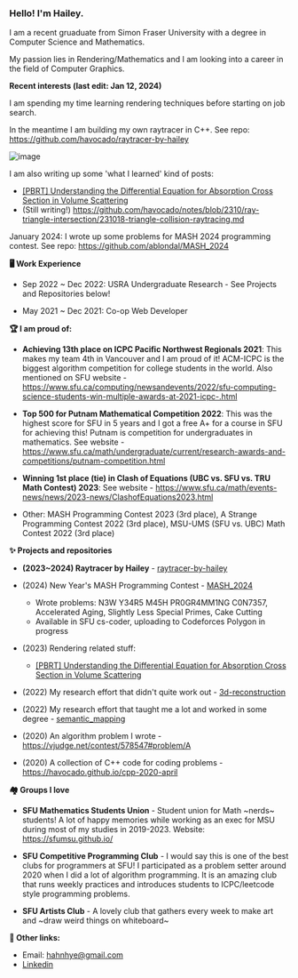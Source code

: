 ### Hello! I'm Hailey. 

I am a recent gruaduate from Simon Fraser University with a degree in Computer Science and Mathematics.

My passion lies in Rendering/Mathematics and I am looking into a career in the field of Computer Graphics.

**Recent interests (last edit: Jan 12, 2024)**

I am spending my time learning rendering techniques before starting on job search.

In the meantime I am building my own raytracer in C++. See repo: https://github.com/havocado/raytracer-by-hailey

![image](https://github.com/havocado/havocado/assets/47484587/8ec45da2-0e96-4073-82b6-c8217da1988f)

I am also writing up some 'what I learned' kind of posts:
- [[PBRT] Understanding the Differential Equation for Absorption Cross Section in Volume Scattering](https://github.com/havocado/notes/blob/main/230913-understanding-absorption-cross-section.md)
- (Still writing!) https://github.com/havocado/notes/blob/2310/ray-triangle-intersection/231018-triangle-collision-raytracing.md

January 2024: I wrote up some problems for MASH 2024 programming contest. See repo: https://github.com/ablondal/MASH_2024

**🖥️ Work Experience**

- Sep 2022 ~ Dec 2022: USRA Undergraduate Research - See Projects and Repositories below!

<!--**Repos [🗄️ semantic_mapping](https://github.com/havocado/semantic_mapping) [🗄️ 3d-reconstruction](https://github.com/havocado/3d-reconstruction)**-->

- May 2021 ~ Dec 2021: Co-op Web Developer

**🏆 I am proud of:**

- **Achieving 13th place on ICPC Pacific Northwest Regionals 2021**: This makes my team 4th in Vancouver and I am proud of it! ACM-ICPC is the biggest algorithm competition for college students in the world. Also mentioned on SFU website - https://www.sfu.ca/computing/newsandevents/2022/sfu-computing-science-students-win-multiple-awards-at-2021-icpc-.html

- **Top 500 for Putnam Mathematical Competition 2022**: This was the highest score for SFU in 5 years and I got a free A+ for a course in SFU for achieving this! Putnam is competition for undergraduates in mathematics. See website - https://www.sfu.ca/math/undergraduate/current/research-awards-and-competitions/putnam-competition.html

- **Winning 1st place (tie) in Clash of Equations (UBC vs. SFU vs. TRU Math Contest) 2023**: See website - https://www.sfu.ca/math/events-news/news/2023-news/ClashofEquations2023.html

- Other: MASH Programming Contest 2023 (3rd place), A Strange Programming Contest 2022 (3rd place), MSU-UMS (SFU vs. UBC) Math Contest 2022 (3rd place)


**✨ Projects and repositories**

- **(2023~2024) Raytracer by Hailey** - [raytracer-by-hailey](https://github.com/havocado/raytracer-by-hailey)

- (2024) New Year's MASH Programming Contest - [MASH_2024](https://github.com/ablondal/MASH_2024)
  - Wrote problems: N3W Y34R5 M45H PR0GR4MM1NG C0N7357, Accelerated Aging, Slightly Less Special Primes, Cake Cutting
  - Available in SFU cs-coder, uploading to Codeforces Polygon in progress

- (2023) Rendering related stuff:
  - [[PBRT] Understanding the Differential Equation for Absorption Cross Section in Volume Scattering](https://github.com/havocado/notes/blob/main/230913-understanding-absorption-cross-section.md)

- (2022) My research effort that didn't quite work out - [3d-reconstruction](https://github.com/havocado/3d-reconstruction)

- (2022) My research effort that taught me a lot and worked in some degree - [semantic_mapping](https://github.com/havocado/semantic_mapping)

- (2020) An algorithm problem I wrote - https://vjudge.net/contest/578547#problem/A

- (2020) A collection of C++ code for coding problems - https://havocado.github.io/cpp-2020-april

**🏘️ Groups I love**

- **SFU Mathematics Students Union** - Student union for Math ~nerds~ students! A lot of happy memories while working as an exec for MSU during most of my studies in 2019-2023. Website: https://sfumsu.github.io/

- **SFU Competitive Programming Club** - I would say this is one of the best clubs for programmers at SFU! I participated as a problem setter around 2020 when I did a lot of algorithm programming. It is an amazing club that runs weekly practices and introduces students to ICPC/leetcode style programming problems.

- **SFU Artists Club** - A lovely club that gathers every week to make art and ~draw weird things on whiteboard~

**💬 Other links:**

- Email: hahnhye@gmail.com
- [Linkedin](linkedin.com/in/hailey-ahn)

<!--
**havocado/havocado** is a ✨ _special_ ✨ repository because its `README.md` (this file) appears on your GitHub profile.

Here are some ideas to get you started:

- 🔭 I’m currently working on ...
- 🌱 I’m currently learning ...
- 👯 I’m looking to collaborate on ...
- 🤔 I’m looking for help with ...
- 💬 Ask me about ...
- 📫 How to reach me: ...
- 😄 Pronouns: ...
- ⚡ Fun fact: ...
-->
